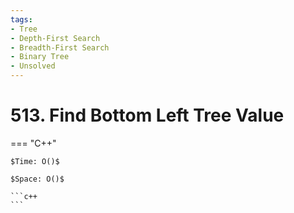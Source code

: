 ```yaml
---
tags:
- Tree
- Depth-First Search
- Breadth-First Search
- Binary Tree
- Unsolved
---
```



# 513. Find Bottom Left Tree Value

=== "C++"

    $Time: O()$

    $Space: O()$

    ```c++
    ```